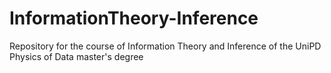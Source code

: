 # InformationTheory-Inference
Repository for the course of Information Theory and Inference of the UniPD Physics of Data master's degree
